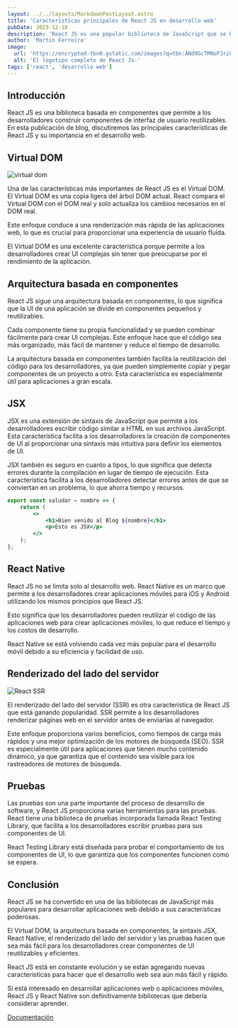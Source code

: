 ```yaml
---
layout: ../../layouts/MarkdownPostLayout.astro
title: 'Características principales de React JS en desarrollo web'
pubDate: 2023-12-18
description: 'React JS es una popular biblioteca de JavaScript que se ha utilizado para desarrollar interfaces de usuario atractivas e interactivas para aplicaciones web'
author: 'Martin Ferreira'
image:
  url: 'https://encrypted-tbn0.gstatic.com/images?q=tbn:ANd9GcTMNoPJriG9L1hiVOEzylwG59P9LlZxu0eUmK9CjTuEECXExZSKp1lmI6q-Kpjqcyv0W9g&usqp=CAU'
  alt: 'El logotipo completo de React Js.'
tags: ['react', 'desarrollo web']
---
```


## Introducción

React JS es una biblioteca basada en componentes que permite a los desarrolladores construir componentes de interfaz de usuario reutilizables. En esta publicación de blog, discutiremos las principales características de React JS y su importancia en el desarrollo web.

## Virtual DOM

![virtual dom](https://encrypted-tbn0.gstatic.com/images?q=tbn:ANd9GcSk_sGGJEgdWmseMDCNypWUG8QVyMSKjuIfeI3KtH65itEDUtdeVoxh90gN62fMBZP5cO4&usqp=CAU)

Una de las características más importantes de React JS es el Virtual DOM. El Virtual DOM es una copia ligera del árbol DOM actual. React compara el Virtual DOM con el DOM real y solo actualiza los cambios necesarios en el DOM real.

Este enfoque conduce a una renderización más rápida de las aplicaciones web, lo que es crucial para proporcionar una experiencia de usuario fluida.

El Virtual DOM es una excelente característica porque permite a los desarrolladores crear UI complejas sin tener que preocuparse por el rendimiento de la aplicación.

## Arquitectura basada en componentes

React JS sigue una arquitectura basada en componentes, lo que significa que la UI de una aplicación se divide en componentes pequeños y reutilizables.

Cada componente tiene su propia funcionalidad y se pueden combinar fácilmente para crear UI complejas. Este enfoque hace que el código sea más organizado, más fácil de mantener y reduce el tiempo de desarrollo.

La arquitectura basada en componentes también facilita la reutilización del código para los desarrolladores, ya que pueden simplemente copiar y pegar componentes de un proyecto a otro. Esta característica es especialmente útil para aplicaciones a gran escala.

## JSX

JSX es una extensión de sintaxis de JavaScript que permite a los desarrolladores escribir código similar a HTML en sus archivos JavaScript. Esta característica facilita a los desarrolladores la creación de componentes de UI al proporcionar una sintaxis más intuitiva para definir los elementos de UI.

JSX también es seguro en cuanto a tipos, lo que significa que detecta errores durante la compilación en lugar de tiempo de ejecución. Esta característica facilita a los desarrolladores detectar errores antes de que se conviertan en un problema, lo que ahorra tiempo y recursos.

```jsx
export const saludar = nombre => {
	return (
		<>
			<h1>Bien venido al Blog ${nombre}</h1>
			<p>Esto es JSX</p>
		</>
	);
};
```

## React Native

React JS no se limita solo al desarrollo web. React Native es un marco que permite a los desarrolladores crear aplicaciones móviles para iOS y Android utilizando los mismos principios que React JS.

Esto significa que los desarrolladores pueden reutilizar el código de las aplicaciones web para crear aplicaciones móviles, lo que reduce el tiempo y los costos de desarrollo.

React Native se está volviendo cada vez más popular para el desarrollo móvil debido a su eficiencia y facilidad de uso.

## Renderizado del lado del servidor

![React SSR](https://cdn.sanity.io/images/2ejqxsnu/production/046d564924aa4fdc1013975736507361a496706d-1456x824.png?w=1920&q=75&fit=clip&auto=format)

El renderizado del lado del servidor (SSR) es otra característica de React JS que está ganando popularidad. SSR permite a los desarrolladores renderizar páginas web en el servidor antes de enviarlas al navegador.

Este enfoque proporciona varios beneficios, como tiempos de carga más rápidos y una mejor optimización de los motores de búsqueda (SEO). SSR es especialmente útil para aplicaciones que tienen mucho contenido dinámico, ya que garantiza que el contenido sea visible para los rastreadores de motores de búsqueda.

## Pruebas

Las pruebas son una parte importante del proceso de desarrollo de software, y React JS proporciona varias herramientas para las pruebas. React tiene una biblioteca de pruebas incorporada llamada React Testing Library, que facilita a los desarrolladores escribir pruebas para sus componentes de UI.

React Testing Library está diseñada para probar el comportamiento de los componentes de UI, lo que garantiza que los componentes funcionen como se espera.

## Conclusión

React JS se ha convertido en una de las bibliotecas de JavaScript más populares para desarrollar aplicaciones web debido a sus características poderosas.

El Virtual DOM, la arquitectura basada en componentes, la sintaxis JSX, React Native, el renderizado del lado del servidor y las pruebas hacen que sea más fácil para los desarrolladores crear componentes de UI reutilizables y eficientes.

React JS está en constante evolución y se están agregando nuevas características para hacer que el desarrollo web sea aún más fácil y rápido.

Si está interesado en desarrollar aplicaciones web o aplicaciones móviles, React JS y React Native son definitivamente bibliotecas que debería considerar aprender.

[Documentación](https://es.react.dev/)
